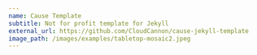 ```yaml
---
name: Cause Template
subtitle: Not for profit template for Jekyll
external_url: https://github.com/CloudCannon/cause-jekyll-template
image_path: /images/examples/tabletop-mosaic2.jpeg
---
```


